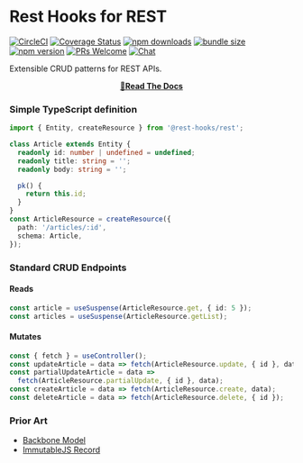 # Rest Hooks for REST

[![CircleCI](https://circleci.com/gh/coinbase/rest-hooks/tree/master.svg?style=shield)](https://circleci.com/gh/coinbase/rest-hooks)
[![Coverage Status](https://img.shields.io/codecov/c/gh/coinbase/rest-hooks/master.svg?style=flat-square)](https://app.codecov.io/gh/coinbase/rest-hooks?branch=master)
[![npm downloads](https://img.shields.io/npm/dm/@rest-hooks/rest.svg?style=flat-square)](https://www.npmjs.com/package/@rest-hooks/rest)
[![bundle size](https://img.shields.io/bundlephobia/minzip/@rest-hooks/rest?style=flat-square)](https://bundlephobia.com/result?p=@rest-hooks/rest)
[![npm version](https://img.shields.io/npm/v/@rest-hooks/rest.svg?style=flat-square)](https://www.npmjs.com/package/@rest-hooks/rest)
[![PRs Welcome](https://img.shields.io/badge/PRs-welcome-brightgreen.svg?style=flat-square)](http://makeapullrequest.com)
[![Chat](https://img.shields.io/discord/768254430381735967.svg?style=flat-square&colorB=758ED3)](https://discord.gg/35nb8Mz)

Extensible CRUD patterns for REST APIs.

<div align="center">

**[📖Read The Docs](https://resthooks.io/docs/rest/usage)**

</div>

### Simple TypeScript definition

```typescript
import { Entity, createResource } from '@rest-hooks/rest';

class Article extends Entity {
  readonly id: number | undefined = undefined;
  readonly title: string = '';
  readonly body: string = '';

  pk() {
    return this.id;
  }
}
const ArticleResource = createResource({
  path: '/articles/:id',
  schema: Article,
});
```

### Standard CRUD Endpoints

#### Reads

```typescript
const article = useSuspense(ArticleResource.get, { id: 5 });
const articles = useSuspense(ArticleResource.getList);
```

#### Mutates

```typescript
const { fetch } = useController();
const updateArticle = data => fetch(ArticleResource.update, { id }, data);
const partialUpdateArticle = data =>
  fetch(ArticleResource.partialUpdate, { id }, data);
const createArticle = data => fetch(ArticleResource.create, data);
const deleteArticle = data => fetch(ArticleResource.delete, { id });
```

### Prior Art

- [Backbone Model](https://backbonejs.org/#Model)
- [ImmutableJS Record](https://immutable-js.github.io/immutable-js/docs/#/Record)
